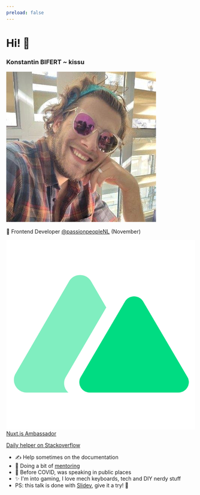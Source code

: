 ```yaml
---
preload: false
---
```


<h1 class="!text-green-500">Hi! 🍉</h1>

<h3>Konstantin BIFERT ~ <span
    class="text-transparent bg-clip-text bg-gradient-to-br from-orange-300 to-teal-700">kissu</span></h3>

<div class="flex mt-6">
  <img v-motion :initial="{ x: 30, y: -50, scale: 1, rotate: -200 }" :enter="final"
    class="top-0 left-0 right-0 bottom-0 h-24 w-24 rounded" src="/images/kissu.jpg"
    alt="photo of konstantin" />
  <section class="ml-4">
    <p class="!m-0">
      🎨 Frontend Developer <a href="https://twitter.com/passionpeopleNL">@passionpeopleNL</a> (November)
    </p>
    <p class="!my-2">
      <img src="/images/nuxt_logo.svg" class="inline h-6">
      <a href="https://nuxtjs.org/teams" class="ml-2">
        Nuxt.js Ambassador
      </a>
    </p>
    <p class="!my-2">
      <logos-stackoverflow-icon class="inline mr-2" />
      <a href="https://stackoverflow.com/users/8816585/kissu">
        Daily helper on Stackoverflow
      </a>
    </p>

  </section>
</div>

<div class="mt-4"></div>

<v-clicks>

- ✍️ Help sometimes on the documentation
- 🙏 Doing a bit of [mentoring](https://mentorcruise.com/mentor/konstantinbifert/)
- 🎤 Before COVID, was speaking in public places
- ✨ I'm into gaming, I love mech keyboards, tech and DIY nerdy stuff
- PS: this talk is done with [Slidev](https://sli.dev/), give it a try! 🤩

</v-clicks>

<script setup lang="ts">
  const final = {
    x: 0,
    y: 0,
    rotate: 0,
    scale: 1,
    transition: {
      type: 'spring',
      damping: 10,
      stiffness: 20,
      mass: 2
    }
  }
</script>

